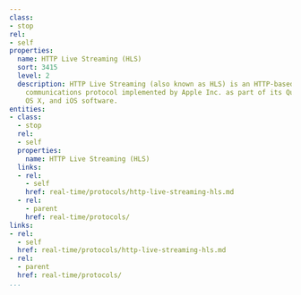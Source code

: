 ```yaml
---
class:
- stop
rel:
- self
properties:
  name: HTTP Live Streaming (HLS)
  sort: 3415
  level: 2
  description: HTTP Live Streaming (also known as HLS) is an HTTP-based media streaming
    communications protocol implemented by Apple Inc. as part of its QuickTime, Safari,
    OS X, and iOS software.
entities:
- class:
  - stop
  rel:
  - self
  properties:
    name: HTTP Live Streaming (HLS)
  links:
  - rel:
    - self
    href: real-time/protocols/http-live-streaming-hls.md
  - rel:
    - parent
    href: real-time/protocols/
links:
- rel:
  - self
  href: real-time/protocols/http-live-streaming-hls.md
- rel:
  - parent
  href: real-time/protocols/
...
```

